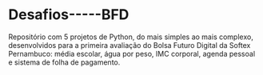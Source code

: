 # Desafios-----BFD
Repositório com 5 projetos de Python, do mais simples ao mais complexo, desenvolvidos para a primeira avaliação do Bolsa Futuro Digital da Softex Pernambuco: média escolar, água por peso, IMC corporal, agenda pessoal e sistema de folha de pagamento.
